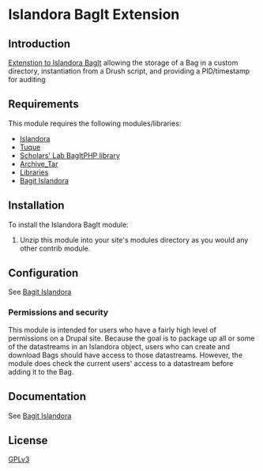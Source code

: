 # Islandora BagIt Extension 

## Introduction

[Extenstion to Islandora BagIt](https://github.com/Islandora/islandora_bagit) allowing the storage of a Bag in a custom directory, instantiation from a Drush script, and providing a PID/timestamp for auditing


## Requirements

This module requires the following modules/libraries:

* [Islandora](https://github.com/islandora/islandora)
* [Tuque](https://github.com/islandora/tuque)
* [Scholars' Lab BagItPHP library](https://github.com/scholarslab/BagItPHP)
* [Archive_Tar](http://pear.php.net/package/Archive_Tar)
* [Libraries](https://drupal.org/project/libraries)
* [Bagit Islandora](https://github.com/Islandora/islandora_bagit)

## Installation

To install the Islandora BagIt module:

1. Unzip this module into your site's modules directory as you would any other contrib module.


## Configuration

See [Bagit Islandora](https://github.com/Islandora/islandora_bagit)


### Permissions and security

This module is intended for users who have a fairly high level of permissions on a Drupal site. Because the goal is to package up all or some of the datastreams in an Islandora object, users who can create and download Bags should have access to those datastreams. However, the module does check the current users' access to a datastream before adding it to the Bag.

## Documentation

See [Bagit Islandora](https://github.com/Islandora/islandora_bagit)


## License

[GPLv3](http://www.gnu.org/licenses/gpl-3.0.txt)
